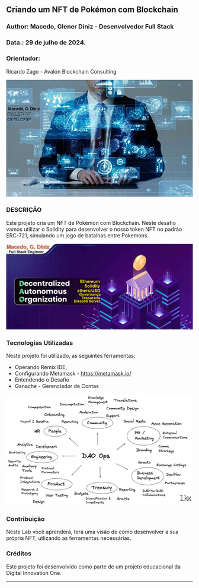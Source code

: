 ## Criando um NFT de Pokémon com Blockchain
### Author: Macedo, Glener Diniz - Desenvolvedor Full Stack
### Data.: 29 de julho de 2024.

### Orientador:
Ricardo Zago - Avalon Blockchain Consulting
<p align="center">
  <img src="https://raw.githubusercontent.com/gdmacedo/Glener-Talk/main/developer-MacedoGDiniz.jpg" alt="Macedo, Glener Diniz">
</p>

### DESCRIÇÃO
Este projeto cria um NFT de Pokémon com Blockchain. 
Neste desafio vamos utilizar o Solidity para desenvolver o nosso token NFT no padrão ERC-721, simulando um jogo de batalhas entre Pokemons.

<p align="center">
  <img src="https://raw.githubusercontent.com/gdmacedo/DAO_Organiza-oAut-nomaDescentralizada/main/FullStack.jpg" alt="Criando uma DAO - Organização Autônoma Descentralizada nos Padrões Web3">
</p>


### Tecnologias Utilizadas
Neste projeto foi utilizado, as seguintes ferramentas:
- Operando Remix IDE;
- Configurando Metamask - https://metamask.io/​
- Entendendo o Desafio
- Ganache - Gerenciador de Contas 


<p align="center">
  <img src="https://raw.githubusercontent.com/gdmacedo/DAO_Organiza-oAut-nomaDescentralizada/main/DAO_Map.jpg" alt="DAO - Ops">
</p>


### Contribuição
Neste Lab você aprenderá, terá uma visão de como desenvolver a sua própria NFT, utlizando as ferramentas necessárias.


### Créditos
Este projeto foi desenvolvido como parte de um projeto educacional da Digital Innovation One.

---
